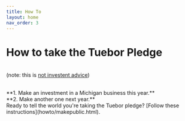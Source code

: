 ```yaml
---
title: How To
layout: home
nav_order: 3
---
```


# How to take the Tuebor Pledge

<br/> (note: this is [not investent advice](legal-disclaimer.html))

<br/> 
**1. Make an investment in a Michigan business this year.** <br/>
**2. Make another one next year.**

<br/> 
Ready to tell the world you're taking the Tuebor pledge? [Follow these instructions](howto/makepublic.html).
